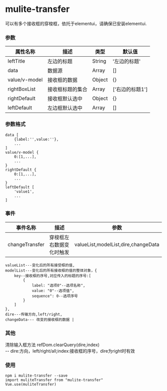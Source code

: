 <!--
 * @Author: zfz
 * @Date: 2021-11-12 14:16:29
 * @LastEditors: zfz
 * @LastEditTime: 2021-11-18 11:36:39
 * @Description: update
-->
# mulite-transfer
可以有多个接收框的穿梭框，依托于elementui，请确保已安装elementui.

### 参数
|  属性名称|  描述 | 类型 | 默认值 |
| --- | --- | --- | --- |
| leftTitle | 左边的标题 | String | '左边的标题' |
| data | 数据源 | Array | [] |
| value/v-model | 接收框的数据 | Object | {} |
| rightBoxList | 接收框标题的集合  | Array | ['右边的标题1'] |
| rightDefault | 接收框默认选中  | Object | {} |
| leftDefault | 左边框默认选中  | Array | [] |  
### 参数格式
```
data [  
    {label:'',value:''},  
    ...  
]  
value/v-model {  
    0:[1,...],  
    ...  
}  
rightDefault {  
    0:[1,...],  
    ...  
}  
leftDefault [  
    'value1',  
    ...  
]
```
### 事件

|  事件名称|  描述  | 参数 |
| --- | --- | --- |
| changeTransfer | 穿梭框左右数据变化时触发 |   valueList,modelList,dire,changeData  
    valueList---变化后的所有接受框的值,
    modelList---变化后的所有接收框的值的整体对象，{  
        key--接收框的序号,对应传入的标题的序号:[  
            {  
                label: "选项0"--选项名称",  
                value: "0"--选项值",  
                sequence": 0--选项序号  
            }  
        ]  
    },  
    dire---传输方向,left/right,  
    changeData--- 改变的接收框的数据 |

### 其他
清除输入框方法 refDom.clearQuery(dire,index)  
-- dire:方向，left/right/all;index:接收框的序号，dire为right时有效

### 使用
```
npm i mulite-transfer --save  
import muliteTransfer from "mulite-transfer"  
Vue.use(muliteTransfer)
```